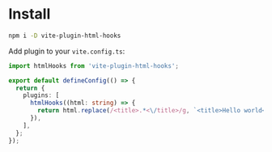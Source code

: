 # Install

```bash
npm i -D vite-plugin-html-hooks
```

Add plugin to your `vite.config.ts`:

```typescript
import htmlHooks from 'vite-plugin-html-hooks';

export default defineConfig(() => {
  return {
    plugins: [
      htmlHooks((html: string) => {
        return html.replace(/<title>.*<\/title>/g, `<title>Hello world</title>`);
      }),
    ],
  };
});
```
